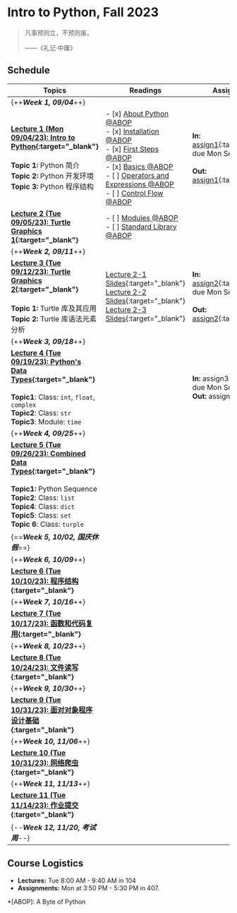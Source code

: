 # Intro to Python, Fall 2023

>   凡事预则立，不预则废。
>
>   ——《礼记·中庸》

## Schedule

| Topics                                                       | Readings                                                     | Assignments                                                  |
| ------------------------------------------------------------ | ------------------------------------------------------------ | ------------------------------------------------------------ |
| {++***Week 1, 09/04***++}                                    |                                                              |                                                              |
| **[Lecture 1 (Mon 09/04/23): Intro to Python](./notes/note1/note1/){:target="_blank"}**<br /><br />**Topic 1:** Python 简介<br />**Topic 2:** Python 开发环境<br />**Topic 3:** Python 程序结构 | - [x] [About Python @ABOP](https://python.swaroopch.com/about_python.html)<br />- [x] [Installation @ABOP](https://python.swaroopch.com/installation.html)<br />- [x] [First Steps @ABOP](https://python.swaroopch.com/first_steps.html)<br />- [x] [Basics @ABOP](https://python.swaroopch.com/basics.html)<br />- [ ] [Operators and Expressions @ABOP](https://python.swaroopch.com/op_exp.html)<br />- [ ] [Control Flow @ABOP](https://python.swaroopch.com/control_flow.html) | **In:** [assign1](./assignments/assign1/assign1.pdf){:target="_blank"}<br />due Mon Sep 11<br /><br />**Out:** [assign1](./assignments/assign1/assign1/){:target="_blank"} |
| **[Lecture 2 (Tue 09/05/23): Turtle Graphics 1](./notes/note2/note2/){:target="_blank"}**<br /> | - [ ] [Modules @ABOP](https://python.swaroopch.com/modules.html)<br />- [ ] [Standard Library @ABOP](https://python.swaroopch.com/stdlib.html) |                                                              |
| {++***Week 2, 09/11***++}                                    |                                                              |                                                              |
| **[Lecture 3 (Tue 09/12/23): Turtle Graphics 2](./notes/note2/note2/){:target="_blank"}**<br /><br />**Topic 1:**   Turtle 库及其应用<br />**Topic 2:**  Turtle 库语法元素分析 | [Lecture 2-1 Slides](./lectures/2/lecture2-1.pdf){:target="_blank"}<br />[Lecture 2-2 Slides](./lectures/2/lecture2-2.pdf){:target="_blank"}<br />[Lecture 2-3 Slides](./lectures/2/lecture2-3.pdf){:target="_blank"} | **In:** [assign2](./assignments/assign2/assign2.pdf){:target="_blank"}<br />due Mon Sep 18<br /><br />**Out:** [assign2](./assignments/assign2/assign2/){:target="_blank"} |
| {++***Week 3, 09/18***++}                                    |                                                              |                                                              |
| **[Lecture 4 (Tue 09/19/23): Python's Data Types](./notes/note3/note3){:target="_blank"}** <br /><br />**Topic1**: Class: `int`, `float`, `complex`<br />**Topic2**: Class: `str`<br />**Topic3**: Module: `time` |                                                              | **In:** assign3<br />due Mon Sep 25<br />**Out:** assign3    |
| {++***Week 4, 09/25***++}                                    |                                                              |                                                              |
| **[Lecture 5 (Tue 09/26/23): Combined Data Types](./notes/note4/note4){:target="_blank"}** <br /><br />**Topic1:** Python Sequence<br />**Topic2**: Class: `list`<br />**Topic4**: Class: `dict`<br />**Topic5**: Class: `set`<br />**Topic 6**: Class: `turple` |                                                              |                                                              |
| {==***Week 5, 10/02, 国庆休假***==}                          |                                                              |                                                              |
| {++***Week 6, 10/09***++}                                    |                                                              |                                                              |
| **[Lecture 6 (Tue 10/10/23): 程序结构](./notes/note4/note4){:target="_blank"}** <br /> |                                                              |                                                              |
| {++***Week 7, 10/16***++}                                    |                                                              |                                                              |
| **[Lecture 7 (Tue 10/17/23): 函数和代码复用](./notes/note4/note4){:target="_blank"}** <br /> |                                                              |                                                              |
| {++***Week 8, 10/23***++}                                    |                                                              |                                                              |
| **[Lecture 8 (Tue 10/24/23): 文件读写](./notes/note4/note4){:target="_blank"}** <br /> |                                                              |                                                              |
| {++***Week 9, 10/30***++}                                    |                                                              |                                                              |
| **[Lecture 9 (Tue 10/31/23): 面对对象程序设计基础](./notes/note4/note4){:target="_blank"}** <br /> |                                                              |                                                              |
| {++***Week 10, 11/06***++}                                   |                                                              |                                                              |
| **[Lecture 10 (Tue 10/31/23): 网络爬虫](./notes/note4/note4){:target="_blank"}** <br /> |                                                              |                                                              |
| {++***Week 11, 11/13***++}                                   |                                                              |                                                              |
| **[Lecture 11 (Tue 11/14/23): 作业提交](./notes/note4/note4){:target="_blank"}** <br /> |                                                              |                                                              |
| {--***Week 12, 11/20, 考试周***--}                           |                                                              |                                                              |

## Course Logistics

-   **Lectures:** Tue 8:00 AM - 9:40 AM in 104
-   **Assignments:** Mon at 3:50 PM - 5:30 PM in 407.

*[ABOP]: A Byte of Python

